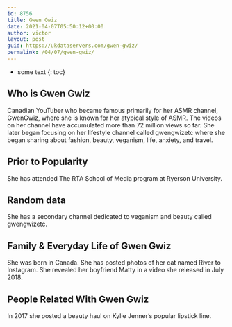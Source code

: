 ```yaml
---
id: 8756
title: Gwen Gwiz
date: 2021-04-07T05:50:12+00:00
author: victor
layout: post
guid: https://ukdataservers.com/gwen-gwiz/
permalink: /04/07/gwen-gwiz/
---
```


* some text
{: toc}


## Who is Gwen Gwiz



Canadian YouTuber who became famous primarily for her ASMR channel, GwenGwiz, where she is known for her atypical style of ASMR. The videos on her channel have accumulated more than 72 million views so far. She later began focusing on her lifestyle channel called gwengwizetc where she began sharing about fashion, beauty, veganism, life, anxiety, and travel.

                
                
                
## Prior to Popularity



She has attended The RTA School of Media program at Ryerson University.

                
                
                
## Random data



She has a secondary channel dedicated to veganism and beauty called gwengwizetc.

                
                
                
## Family & Everyday Life of Gwen Gwiz



She was born in Canada. She has posted photos of her cat named River to Instagram. She revealed her boyfriend Matty in a video she released in July 2018.

                
                
                
## People Related With Gwen Gwiz



In 2017 she posted a beauty haul on Kylie Jenner&#8217;s popular lipstick line.

                
              
            
          
          
          